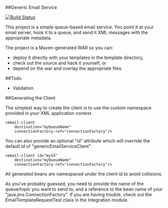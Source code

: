 ##Generic Email Service

[![Build Status](https://secure.travis-ci.org/benkiefer/generic-email-service.png?branch=master)](http://travis-ci.org/benkiefer/generic-email-service)

This project is a simple queue-based email service. You point it at your email server, hook it to a queue, and send it XML messages with the appropriate metadata.

The project is a Maven-generated WAR so you can:
 - deploy it directly with your templates in the template directory,
 - check out the source and hack it yourself, or
 - depend on the war and overlay the appropriate files.

##Todo
 - Validation

##Generating the Client

The simplest way to create the client is to use the custom namespace provided in your XML application context.

    <email:client
        destination="myQueueName"
        connectionFactory-ref="connectionFactory"/>

You can also provide an optional "id" attribute which will override the default id of "genericEmailServiceClient".

    <email:client id="myId"
        destination="myQueueName"
        connectionFactory-ref="connectionFactory"/>

All generated beans are namespaced under the client id to avoid collisions.

As you've probably guessed, you need to provide the name of the queue/topic you want to send to, and a reference to the bean name of your "java.jms.ConnectionFactory". If you are having trouble, check out the EmailTemplateRequestTest class in the Integration module.